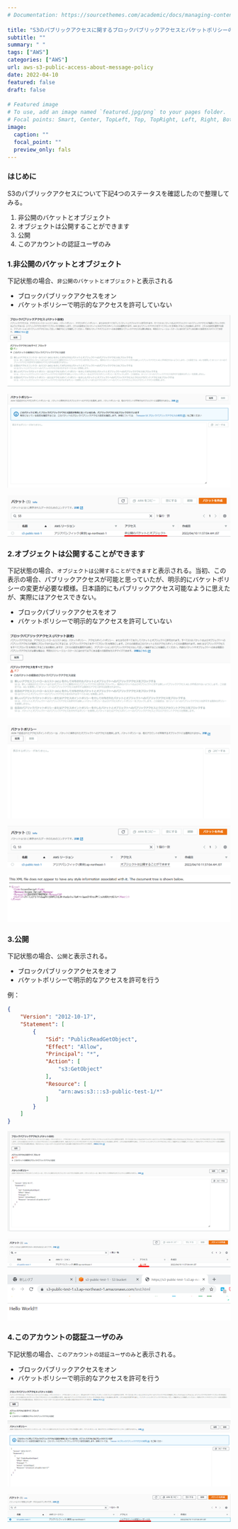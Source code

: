 ```yaml
---
# Documentation: https://sourcethemes.com/academic/docs/managing-content/

title: "S3のパブリックアクセスに関するブロックパブリックアクセスとバケットポリシーの関係"
subtitle: ""
summary: " "
tags: ["AWS"]
categories: ["AWS"]
url: aws-s3-public-access-about-message-policy
date: 2022-04-10
featured: false
draft: false

# Featured image
# To use, add an image named `featured.jpg/png` to your pages folder.
# Focal points: Smart, Center, TopLeft, Top, TopRight, Left, Right, BottomLeft, Bottom, BottomRight.
image:
  caption: ""
  focal_point: ""
  preview_only: fals
---
```


### はじめに

S3のパブリックアクセスについて下記4つのステータスを確認したので整理してみる。

1. 非公開のバケットとオブジェクト
2. オブジェクトは公開することができます
3. 公開
4. このアカウントの認証ユーザのみ

### 1.非公開のバケットとオブジェクト

下記状態の場合、`非公開のバケットとオブジェクト`と表示される

- ブロックパブリックアクセスをオン
- バケットポリシーで明示的なアクセスを許可していない

![image-20220410113831656](image-20220410113831656.png)

![image-20220410113846723](image-20220410113846723.png)

![image-20220410113946431](image-20220410113946431.png)

### 2.オブジェクトは公開することができます

下記状態の場合、`オブジェクトは公開することができます`と表示される。当初、この表示の場合、パブリックアクセスが可能と思っていたが、明示的にバケットポリシーの変更が必要な模様。日本語的にもパブリックアクセス可能なように思えたが、実際にはアクセスできない。

- ブロックパブリックアクセスをオフ
- バケットポリシーで明示的なアクセスを許可していない

![image-20220410114103815](image-20220410114103815.png)

![image-20220410114139965](image-20220410114139965.png)

![image-20220410114043581](image-20220410114043581.png)

![image-20220410114335717](image-20220410114335717.png)

### 3.公開

下記状態の場合、`公開`と表示される。

- ブロックパブリックアクセスをオフ
- バケットポリシーで明示的なアクセスを許可を行う

例：

```json
{
    "Version": "2012-10-17",
    "Statement": [
        {
            "Sid": "PublicReadGetObject",
            "Effect": "Allow",
            "Principal": "*",
            "Action": [
                "s3:GetObject"
            ],
            "Resource": [
                "arn:aws:s3:::s3-public-test-1/*"
            ]
        }
    ]
}
```

![image-20220410115015587](image-20220410115015587.png)

![image-20220410115053992](image-20220410115053992.png)

![image-20220410115223332](image-20220410115223332.png)

### 4.このアカウントの認証ユーザのみ

下記状態の場合、`このアカウントの認証ユーザのみ`と表示される。

- ブロックパブリックアクセスをオン
- バケットポリシーで明示的なアクセスを許可を行う

![image-20220410115420705](image-20220410115420705.png)

![image-20220410115359315](image-20220410115359315.png)

